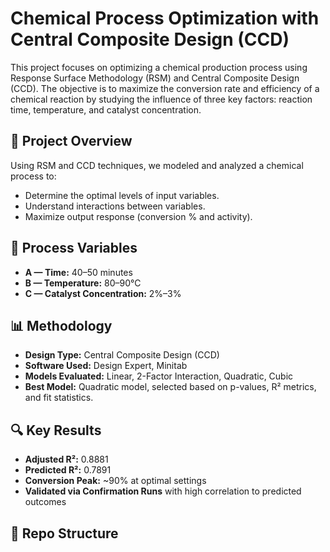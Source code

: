 # Chemical Process Optimization with Central Composite Design (CCD)

This project focuses on optimizing a chemical production process using Response Surface Methodology (RSM) and Central Composite Design (CCD). The objective is to maximize the conversion rate and efficiency of a chemical reaction by studying the influence of three key factors: reaction time, temperature, and catalyst concentration.

## 📌 Project Overview

Using RSM and CCD techniques, we modeled and analyzed a chemical process to:
- Determine the optimal levels of input variables.
- Understand interactions between variables.
- Maximize output response (conversion % and activity).

## 🧪 Process Variables
- **A — Time:** 40–50 minutes  
- **B — Temperature:** 80–90°C  
- **C — Catalyst Concentration:** 2%–3%  

## 📊 Methodology

- **Design Type:** Central Composite Design (CCD)
- **Software Used:** Design Expert, Minitab
- **Models Evaluated:** Linear, 2-Factor Interaction, Quadratic, Cubic
- **Best Model:** Quadratic model, selected based on p-values, R² metrics, and fit statistics.

## 🔍 Key Results

- **Adjusted R²:** 0.8881
- **Predicted R²:** 0.7891
- **Conversion Peak:** ~90% at optimal settings
- **Validated via Confirmation Runs** with high correlation to predicted outcomes

## 📁 Repo Structure

